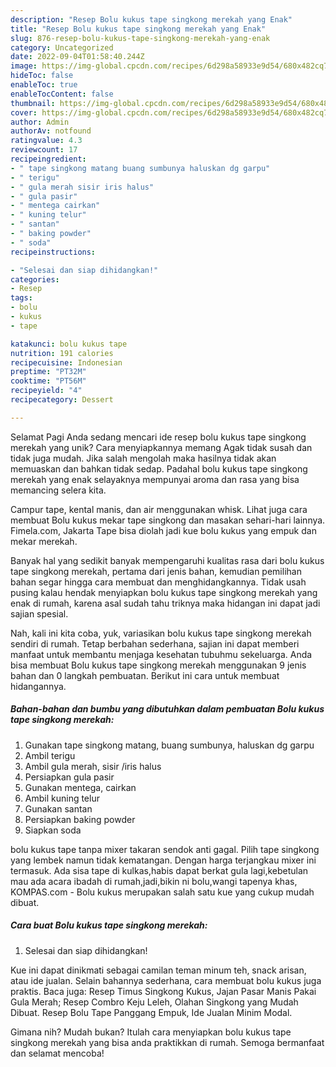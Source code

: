 ```yaml
---
description: "Resep Bolu kukus tape singkong merekah yang Enak"
title: "Resep Bolu kukus tape singkong merekah yang Enak"
slug: 876-resep-bolu-kukus-tape-singkong-merekah-yang-enak
category: Uncategorized
date: 2022-09-04T01:58:40.244Z
image: https://img-global.cpcdn.com/recipes/6d298a58933e9d54/680x482cq70/bolu-kukus-tape-singkong-merekah-foto-resep-utama.jpg
hideToc: false
enableToc: true
enableTocContent: false
thumbnail: https://img-global.cpcdn.com/recipes/6d298a58933e9d54/680x482cq70/bolu-kukus-tape-singkong-merekah-foto-resep-utama.jpg
cover: https://img-global.cpcdn.com/recipes/6d298a58933e9d54/680x482cq70/bolu-kukus-tape-singkong-merekah-foto-resep-utama.jpg
author: Admin
authorAv: notfound
ratingvalue: 4.3
reviewcount: 17
recipeingredient:
- " tape singkong matang buang sumbunya haluskan dg garpu"
- " terigu"
- " gula merah sisir iris halus"
- " gula pasir"
- " mentega cairkan"
- " kuning telur"
- " santan"
- " baking powder"
- " soda"
recipeinstructions:

- "Selesai dan siap dihidangkan!"
categories:
- Resep
tags:
- bolu
- kukus
- tape

katakunci: bolu kukus tape 
nutrition: 191 calories
recipecuisine: Indonesian
preptime: "PT32M"
cooktime: "PT56M"
recipeyield: "4"
recipecategory: Dessert

---
```



Selamat Pagi Anda sedang mencari ide resep bolu kukus tape singkong merekah yang unik? Cara menyiapkannya memang Agak tidak susah dan tidak juga mudah. Jika salah mengolah maka hasilnya tidak akan memuaskan dan bahkan tidak sedap. Padahal bolu kukus tape singkong merekah yang enak selayaknya mempunyai aroma dan rasa yang bisa memancing selera kita.


Campur tape, kental manis, dan air menggunakan whisk. Lihat juga cara membuat Bolu kukus mekar tape singkong dan masakan sehari-hari lainnya. Fimela.com, Jakarta Tape bisa diolah jadi kue bolu kukus yang empuk dan mekar merekah.

Banyak hal yang sedikit banyak mempengaruhi kualitas rasa dari bolu kukus tape singkong merekah, pertama dari jenis bahan, kemudian pemilihan bahan segar hingga cara membuat dan menghidangkannya. Tidak usah pusing kalau hendak menyiapkan bolu kukus tape singkong merekah yang enak di rumah, karena asal sudah tahu triknya maka hidangan ini dapat jadi sajian spesial.


Nah, kali ini kita coba, yuk, variasikan bolu kukus tape singkong merekah sendiri di rumah. Tetap berbahan sederhana, sajian ini dapat memberi manfaat untuk membantu menjaga kesehatan tubuhmu sekeluarga. Anda bisa membuat Bolu kukus tape singkong merekah menggunakan 9 jenis bahan dan 0 langkah pembuatan. Berikut ini cara untuk membuat hidangannya.

<!--inarticleads1-->

##### Bahan-bahan dan bumbu yang dibutuhkan dalam pembuatan Bolu kukus tape singkong merekah:

1. Gunakan  tape singkong matang, buang sumbunya, haluskan dg garpu
1. Ambil  terigu
1. Ambil  gula merah, sisir /iris halus
1. Persiapkan  gula pasir
1. Gunakan  mentega, cairkan
1. Ambil  kuning telur
1. Gunakan  santan
1. Persiapkan  baking powder
1. Siapkan  soda


bolu kukus tape tanpa mixer takaran sendok anti gagal. Pilih tape singkong yang lembek namun tidak kematangan. Dengan harga terjangkau mixer ini termasuk. Ada sisa tape di kulkas,habis dapat berkat gula lagi,kebetulan mau ada acara ibadah di rumah,jadi,bikin ni bolu,wangi tapenya khas, KOMPAS.com - Bolu kukus merupakan salah satu kue yang cukup mudah dibuat. 

<!--inarticleads2-->

##### Cara buat Bolu kukus tape singkong merekah:


1. Selesai dan siap dihidangkan!

Kue ini dapat dinikmati sebagai camilan teman minum teh, snack arisan, atau ide jualan. Selain bahannya sederhana, cara membuat bolu kukus juga praktis. Baca juga: Resep Timus Singkong Kukus, Jajan Pasar Manis Pakai Gula Merah; Resep Combro Keju Leleh, Olahan Singkong yang Mudah Dibuat. Resep Bolu Tape Panggang Empuk, Ide Jualan Minim Modal. 

Gimana nih? Mudah bukan? Itulah cara menyiapkan bolu kukus tape singkong merekah yang bisa anda praktikkan di rumah. Semoga bermanfaat dan selamat mencoba!
